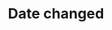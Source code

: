 ---
title: 'Date changed'
field: 'dcterms.modified'
slug: 'dcterms-modified'
description: 'Date when the resource was changed.'
comment: 'Date in YYYY-MM-DD format. At the very least you must enter the year, but month and day is better if possible.'
required: False
module: 'Status'
cluster: 'Global'
policy: 'Date. Single value only.'
layout: 'home'
---